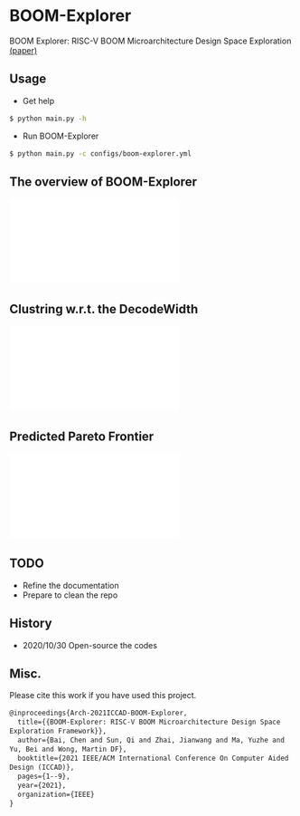 # BOOM-Explorer
BOOM Explorer: RISC-V BOOM Microarchitecture Design Space Exploration [(paper)](https://ieeexplore.ieee.org/document/9643455)


## Usage
- Get help
```bash
$ python main.py -h
```
- Run BOOM-Explorer
```bash
$ python main.py -c configs/boom-explorer.yml
```

## The overview of BOOM-Explorer

![The overview of BOOM-Explorer](figs/boom-explorer-flow.pdf)


## Clustring w.r.t. the DecodeWidth

![The pre-clustering w.r.t. the DecodeWidth](figs/clustering-wrt-decode-width.pdf)

## Predicted Pareto Frontier

![The prediction of Pareto frontier](figs/predicted-pareto-frontier.pdf)


## TODO
- Refine the documentation
- Prepare to clean the repo


## History
- 2020/10/30 Open-source the codes


## Misc.

Please cite this work if you have used this project.
```
@inproceedings{Arch-2021ICCAD-BOOM-Explorer,
  title={{BOOM-Explorer: RISC-V BOOM Microarchitecture Design Space Exploration Framework}},
  author={Bai, Chen and Sun, Qi and Zhai, Jianwang and Ma, Yuzhe and Yu, Bei and Wong, Martin DF},
  booktitle={2021 IEEE/ACM International Conference On Computer Aided Design (ICCAD)},
  pages={1--9},
  year={2021},
  organization={IEEE}
}
```
